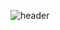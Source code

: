 ![header](https://capsule-render.vercel.app/api?type=wave&color=auto&height=300&section=header&text=Welcome%20to%20youl4567&fontSize=90)